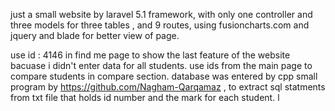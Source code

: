 
just a small website by laravel 5.1 framework, with only one controller and three models for three tables , and 9 routes,
using fusioncharts.com and jquery and blade for better view of page.


use id : 4146 in find me page to show the last feature of the website bacuase i didn't enter data for all students.
use ids from the main page to compare students in compare section.
database was entered by cpp small program by https://github.com/Nagham-Qarqamaz , to extract sql statments from txt file that holds id number and the mark for each student.
l
